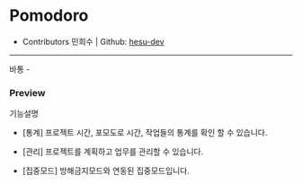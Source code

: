 
Pomodoro
==

* Contributors
민희수 | Github: [hesu-dev](https://github.com/hesu-dev)

 ***
바통 - 

### Preview


기능설명

* [통계]
프로젝트 시간, 포모도로 시간, 작업들의 통계를 확인 할 수 있습니다.
 
* [관리]
프로젝트를 계획하고 업무를 관리할 수 있습니다.

* [집중모드]
방해금지모드와 연동된 집중모드입니다.

